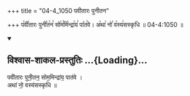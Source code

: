 +++
title = "04-4_1050 पवीतारः पुनीतन"

+++
प꣡वी꣢तारः पुनी꣣त꣢न꣣ सो꣢म꣣मि꣡न्द्रा꣢य꣣ पा꣡त꣢वे। अ꣡था꣢ नो꣣ व꣡स्य꣢सस्कृधि ॥ 04-4:1050 ॥

<div class="js_include" newlevelforh1="2" title="विश्वास-शाकल-प्रस्तुतिः" unfilled url="/vedAH_Rk/shAkalam/saMhitA/vishvAsa-prastutiH/09/004/04_pavItAraH_punItana.md">
<details open><summary><h2>विश्वास-शाकल-प्रस्तुतिः ...{Loading}...</h2></summary>


पवी॑तारः पुनी॒तन॒ सोम॒मिन्द्रा॑य॒ पात॑वे ।  
अथा॑ नो॒ वस्य॑सस्कृधि ॥

</details>
</div>